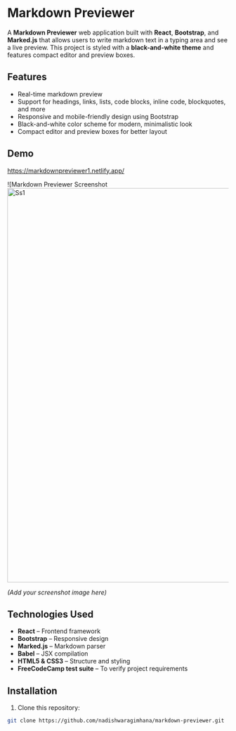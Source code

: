 # Markdown Previewer

A **Markdown Previewer** web application built with **React**, **Bootstrap**, and **Marked.js** that allows users to write markdown text in a typing area and see a live preview. This project is styled with a **black-and-white theme** and features compact editor and preview boxes.

## Features

- Real-time markdown preview
- Support for headings, links, lists, code blocks, inline code, blockquotes, and more
- Responsive and mobile-friendly design using Bootstrap
- Black-and-white color scheme for modern, minimalistic look
- Compact editor and preview boxes for better layout

## Demo
https://markdownpreviewer1.netlify.app/

![Markdown Previewer Screenshot <img width="644" height="896" alt="Ss1" src="https://github.com/user-attachments/assets/706474e2-f7c5-44b7-ac8b-9b4d8b680533" />

*(Add your screenshot image here)*

## Technologies Used

- **React** – Frontend framework
- **Bootstrap** – Responsive design
- **Marked.js** – Markdown parser
- **Babel** – JSX compilation
- **HTML5 & CSS3** – Structure and styling
- **FreeCodeCamp test suite** – To verify project requirements

## Installation

1. Clone this repository:

```bash
git clone https://github.com/nadishwaragimhana/markdown-previewer.git


